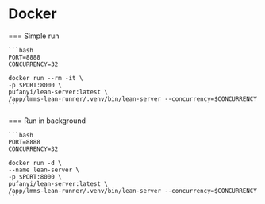# Docker

=== Simple run

    ```bash
    PORT=8888
    CONCURRENCY=32

    docker run --rm -it \
    -p $PORT:8000 \
    pufanyi/lean-server:latest \
    /app/lmms-lean-runner/.venv/bin/lean-server --concurrency=$CONCURRENCY
    ```

=== Run in background

    ```bash
    PORT=8888
    CONCURRENCY=32

    docker run -d \
    --name lean-server \
    -p $PORT:8000 \
    pufanyi/lean-server:latest \
    /app/lmms-lean-runner/.venv/bin/lean-server --concurrency=$CONCURRENCY
    ```
